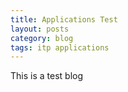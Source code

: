 ```yaml
---
title: Applications Test
layout: posts
category: blog
tags: itp applications
---
```


This is a test blog